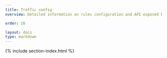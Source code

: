 ```yaml
---
title: Traffic config
overview: Detailed information on rules configuration and API exposed by Pilot for managing them.

order: 20

layout: docs
type: markdown
---
```


{% include section-index.html %}

